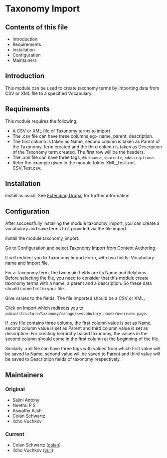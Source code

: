 # Taxonomy Import

## Contents of this file

* Introduction
* Requirements
* Installation
* Configuration
* Maintainers

## Introduction

This module can be used to create taxonomy terms by importing data from CSV or
XML file to a specified Vocabulary.

## Requirements

This module requires the following:

* A CSV or XML file of Taxonomy terms to import.
* The .csv file can have three columns,eg:- name, parent, description.
* The first column is taken as Name, second column is taken as Parent of the
  Taxonomy Term created and the third column is taken as Description of the
  Taxonomy term created. The first row will be the headers.
* The .xml file can have three tags, ei: `<name>`, `<parent>`, `<description>`.
* Refer the example given in the module folder XML_Test.xml, CSV_Test.csv.

## Installation

Install as usual.  See
[Extending Drupal](https://www.drupal.org/docs/8/extending-drupal-8/) for
further information.

## Configuration

After successfully installing the module taxonomy_import, you can create a
vocabulary and save terms to it provided via the file import.

Install the module taxonomy_import.

Go to Configuration and select Taxonomy Import from Content Authoring.

It will redirect you to Taxonomy Import Form, with two fields: Vocabulary name
and Import file.

For a Taxonomy term, the two main fields are its Name and Relations.  Before
selecting the file, you need to consider that this module create taxonomy terms
with a name, a parent and a description. So these data should come first in
your file.

Give values to the fields. The file Imported should be a CSV or XML.

Click on Import which redirects you to
`admin/structure/taxonomy/manage/<vocabulary name>/overview page`.

If .csv file contains three colums, the first column value is set as Name,
second column value is set as Parent and third column value is set as
description. For creating hierarchy based taxonomy, the values in the second
column should come in the first column at the beginning of the file.

Similarly .xml file can have three tags with values from which first value will
be saved to Name, second value will be saved to Parent and third value will be
saved to Description fields of taxonomy respectively.

## Maintainers

### Original

* Sajini Antony
* Neethu P S
* Aswathy Ajish
* Colan Schwartz
* Ilcho Vuchkov

### Current

* Colan Schwartz ([colan](https://www.drupal.org/u/colan))
* Ilcho Vuchkov ([vuil](https://www.drupal.org/u/vuil))
